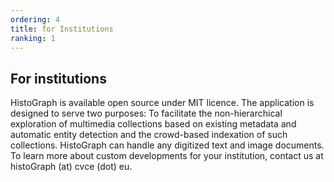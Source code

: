 ```yaml
---
ordering: 4
title: for Institutions
ranking: 1
---
```


For institutions
---

HistoGraph is available open source under MIT licence. The application is designed to serve two purposes: To facilitate the non-hierarchical exploration of multimedia collections based on existing metadata and automatic entity detection and the crowd-based indexation of such collections. 
HistoGraph can handle any digitized text and image documents. To learn more about custom developments for your institution, contact us at histoGraph (at) cvce (dot) eu.
